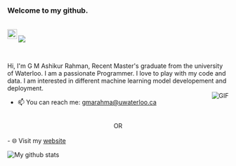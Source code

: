 ### Welcome to my github.

<br/>

<a href="https://www.linkedin.com/in/g-m-ashikur-rahman-a0456217a/">
  <img align="left" alt="Ashik's LinkedIn" width="22px" src="https://cdn.jsdelivr.net/npm/simple-icons@v3/icons/linkedin.svg" />
</a>

![](https://visitor-badge.glitch.me/badge?page_id=gmashik.gmashik)


<br />

Hi, I'm G M Ashikur Rahman, Recent Master's graduate from the university of Waterloo. I am a passionate Programmer. I love to play with my code and data. I am 
interested in different machine learning model developement and deployment.
<br/>
  <img align="right" alt="GIF" src="https://media.giphy.com/media/PjJ1cLHqLEveXysGDB/giphy.gif" />
  

- 📫 You can reach me: gmarahma@uwaterloo.ca 
<br/>
<center>OR</center>
<br/>
- 🌐 Visit my <a href=" https://gmashik.github.io/web/">website <a/>





![My github stats](https://github-readme-stats.vercel.app/api?username=gmashik&show_icons=true&hide_border=true)

